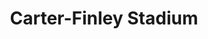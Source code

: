 ---
categories:
- '1960'
- '1970'
- '1990'
events:
- audio_id: null
  building: Carter-Finley Stadium
  categories: carter-finley-stadium
  description: Ted Brown becomes the first African-American named an All-American
    in football. In 2012 he was inducted into the NC State Athletics Hall of Fame.
  event_decade: '1970'
  event_id: '17'
  excerpt: Ted Brown becomes the first African-American named an All-American in football.
    In 2012 he was inducted into the NC State Athletics Hall of Fame.
  iiif_crop: null
  image id (orig): 0009158
  image_caption: null
  image_id: 0009158
  image_type: null
  redirect_from: null
  start_date: 01/01/1978
  title: First African-American football All-American
  year: '1978'
- audio_id: sa-rwb-024
  building: Carter-Finley Stadium
  categories: carter-finley-stadium
  description: Kedrick Lowery was elected Leader of the Pack (which had replaced the
    homecoming queen competition). Lowery was the first African American male to be
    honored with the title. Lowery was a member of Omega Psi Phi Fraternity and Alpha
    Kappa Psi Professional Business Fraternity.
  event_decade: '1990'
  event_id: '59'
  excerpt: Kedrick Lowery was elected Leader of the Pack (which had replaced the homecoming
    queen competition). Lowery was the first African American male to be honored with
    the title. Lowery was a member of Omega Psi Phi Fraternity and Alpha Kappa Psi
    Professional Business Fraternity.
  iiif_crop: null
  image id (orig): 0011599
  image_caption: null
  image_id: 0011599
  image_type: null
  redirect_from: /events/44/index.html
  start_date: 01/01/1991
  title: First African American Male Voted Leader of The Pack
  year: '1991'
- audio_id: sa-rwb-014
  building: Carter-Finley Stadium
  categories: carter-finley-stadium
  description: Mary Evelyn Porterfield elected first African American Miss NCSU. In
    an interview with the Technician following her selection as homecoming queen,
    Porterfield stated, "If I had been the first black homecoming queen ever at a
    university of this size, I think it would have weighed much more heavily on my
    emotions, but to me, by this time, it seems as ordinary as would have been any
    selection. I think State is three years behind in the trend . . . I realize that
    this is a victory for the blacks on campus, and particularly for the black female."
  event_decade: '1970'
  event_id: '67'
  excerpt: Mary Evelyn Porterfield elected first African American Miss NCSU. In an
    interview with the Technician following her selection as homecoming queen, Porterfield
    stated, "If I had been the first black homecoming queen ever at a university of
    this size, I think it would have weighed much more heavily on my emotions, but
    to me, by this time, it seems as ordinary as would have been any selection. I
    think State is three years behind in the trend . . . I realize that this is a
    victory for the blacks on campus, and particularly for the black female."
  iiif_crop: null
  image id (orig): ua023_024-001-bx0013-023-001
  image_caption: null
  image_id: ua023_024-001-bx0013-023-001
  image_type: null
  redirect_from: /events/36/index.html
  start_date: 01/01/1970
  title: First African American Miss NCSU
  year: '1970'
- audio_id: null
  building: Carter-Finley Stadium
  categories: carter-finley-stadium
  description: Willie Burden and Charley Young became the first African-Americans
    to receive football scholarships as incoming freshmen.
  event_decade: '1970'
  event_id: '76'
  excerpt: Willie Burden and Charley Young became the first African-Americans to receive
    football scholarships as incoming freshmen.
  iiif_crop: null
  image id (orig): ua023_004-005-am0032-000-027
  image_caption: null
  image_id: ua023_004-005-am0032-000-027
  image_type: null
  redirect_from: /events/24/index.html
  start_date: 01/01/1973
  title: First African-American Recipients of Full Football Scholarships
  year: '1973'
- audio_id: sa-rwb-012
  building: Carter-Finley Stadium
  categories: carter-finley-stadium
  description: Clyde Chesney became the first African-American to receive a football
    scholarship.
  event_decade: '1960'
  event_id: '80'
  excerpt: Clyde Chesney became the first African-American to receive a football scholarship.
  iiif_crop: null
  image id (orig): ua023_004-005-am0033-000-011
  image_caption: null
  image_id: ua023_004-005-am0033-000-011
  image_type: null
  redirect_from: /events/20/index.html
  start_date: 01/01/1969
  title: First African-American Football Scholarship Recipient
  year: '1969'
- audio_id: sa-rwb-007
  building: Carter-Finley Stadium
  categories: carter-finley-stadium
  description: Marcus Martin became the first African-American player to join the
    football team.
  event_decade: '1960'
  event_id: '83'
  excerpt: Marcus Martin became the first African-American player to join the football
    team.
  iiif_crop: null
  image id (orig): ua023_004-005-am0038-000-028
  image_caption: null
  image_id: ua023_004-005-am0038-000-028
  image_type: null
  redirect_from: /events/17/index.html
  start_date: 01/01/1968
  title: First African-American Football Player
  year: '1968'
lat: '35.800804'
layout: post
lng: '-78.719482'
order: 14
permalink: places/carter-finley-stadium/
place: carter-finley-stadium
title: Carter-Finley Stadium

---